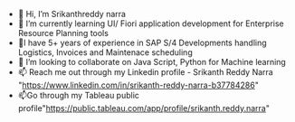 - 👋 Hi, I’m Srikanthreddy narra
- 🌱 I’m currently learning UI/ Fiori application development for Enterprise Resource Planning tools
- 🌱I have 5+ years of experience in SAP S/4 Developments handling Logistics, Invoices and Maintenace scheduling
- 💞️ I’m looking to collaborate on Java Script, Python for Machine learning
- 📫 Reach me out through my Linkedin profile - Srikanth Reddy Narra "https://www.linkedin.com/in/srikanth-reddy-narra-b37784286"
- 📫Go through my Tableau public profile"https://public.tableau.com/app/profile/srikanth.reddy.narra"
